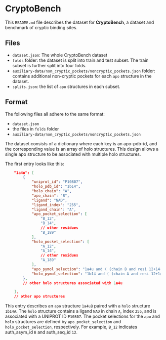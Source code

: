 # CryptoBench
This `README.md` file describes the dataset for **CryptoBench**, a dataset and benchmark of cryptic binding sites.

## Files
- `dataset.json`: The whole CryptoBench dataset
- `folds` folder: the dataset is split into train and test subset. The train subset is further split into four folds.
- `auxiliary-data/non_cryptic_pockets/noncryptic_pockets.json` folder: contains additional non-cryptic pockets for each `apo` structure in the dataset. 
- `splits.json`: the list of `apo` structures in each subset.

## Format
The following files all adhere to the same format: 
- `dataset.json`
- the files in `folds` folder
- `auxiliary-data/non_cryptic_pockets/noncryptic_pockets.json`

The dataset consists of a dictionary where each key is an apo-pdb-id, and the corresponding value is an array of holo structures. This design allows a single apo structure to be associated with multiple holo structures.

The first entry looks like this:
```json
    "1a4u": [
        {
            "uniprot_id": "P10807",
            "holo_pdb_id": "1b14",
            "holo_chain": "A",
            "apo_chain": "B",
            "ligand": "NAD",
            "ligand_index": "255",
            "ligand_chain": "A",
            "apo_pocket_selection": [
                "B_12",
                "B_14",
                // other residues
                "B_189"
            ],
            "holo_pocket_selection": [
                "A_12",
                "A_14",
                // other residues
                "A_189"
            ],
            "apo_pymol_selection": "1a4u and ( (chain B and resi 12+14+15+16+17+18+37+38+62+63+64+65+91+92+93+102+106+136+137+138+151+155+181+182+183+184+186+187+188+189) )",
            "holo_pymol_selection": "1b14 and ( (chain A and resi 12+14+15+16+17+18+37+38+62+63+64+65+91+92+93+102+106+136+137+138+151+155+181+182+183+184+186+187+188+189) )"
        },
        // other holo structures associated with 1a4u

    ],
    // other apo structures
```
This entry describes an `apo` structure `1a4uB` paired with a `holo` structure `1b14A`. The `holo` structure contains a ligand `NAD` in chain `A`, index `255`, and is associated with a UNIPROT ID `P10807`. The pocket selections for the `apo` and `holo` structures are defined by `apo_pocket_selection` and `holo_pocket_selection`, respectively. For example, `B_12` indicates auth_asym_id `B` and auth_seq_id `12`.

